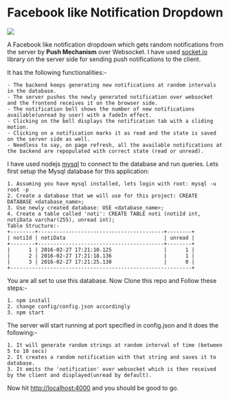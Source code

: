 # Facebook like Notification Dropdown
![](https://raw.githubusercontent.com/shek8034/notification-dropdown/master/public/noti.png)

A Facebook like notification dropdown which gets random notifications from the server by **Push Mechanism** over Websocket.
I have used [socket.io](https://github.com/socketio/socket.io) library on the server side for sending push notifications to the client.

It has the following functionalities:-
```
- The backend keeps generating new notifications at random intervals in the database. 
- The server pushes the newly generated notification over websocket and the frontend receives it on the browser side. 
- The notification bell shows the number of new notifications available(unread by user) with a fadeIn effect. 
- Clicking on the bell displays the notification tab with a sliding motion. 
- Clicking on a notification marks it as read and the state is saved on the server side as well. 
- Needless to say, on page refresh, all the available notifications at the backend are repopulated with correct state (read or unread). 
```
I have used nodejs [mysql](https://github.com/felixge/node-mysql) to connect to the database and run queries. Lets first setup the Mysql database for this application:
```
1. Assuming you have mysql installed, lets login with root: mysql -u root -p
2. Create a database that we will use for this project: CREATE DATABASE <database_name>;
3. Use newly created database: USE <database_name>;
4. Create a table called 'noti': CREATE TABLE noti (notiId int, notiData varchar(255), unread int);
Table Structure:-
+--------+-----------------------------------------+--------+
| notiId | notiData                                | unread |
+--------+-----------------------------------------+--------+
|      1 | 2016-02-27 17:21:10.125                 |      1 |
|      2 | 2016-02-27 17:21:18.136                 |      1 |
|      3 | 2016-02-27 17:21:25.130                 |      0 |
+-----------------------------------------------------------+
```
You are all set to use this database.
Now Clone this repo and Follow these steps:-
```
1. npm install
2. change config/config.json accordingly
3. npm start
```
The server will start running at port specified in config.json and it does the following:-
```
1. It will generate random strings at random interval of time (between 5 to 10 secs)
2. It creates a random notification with that string and saves it to database.
3. It emits the 'notification' over websocket which is then received by the client and displayed(unread by default).
```
Now hit [http://localhost:4000](http://localhost:4000) and you should be good to go.

